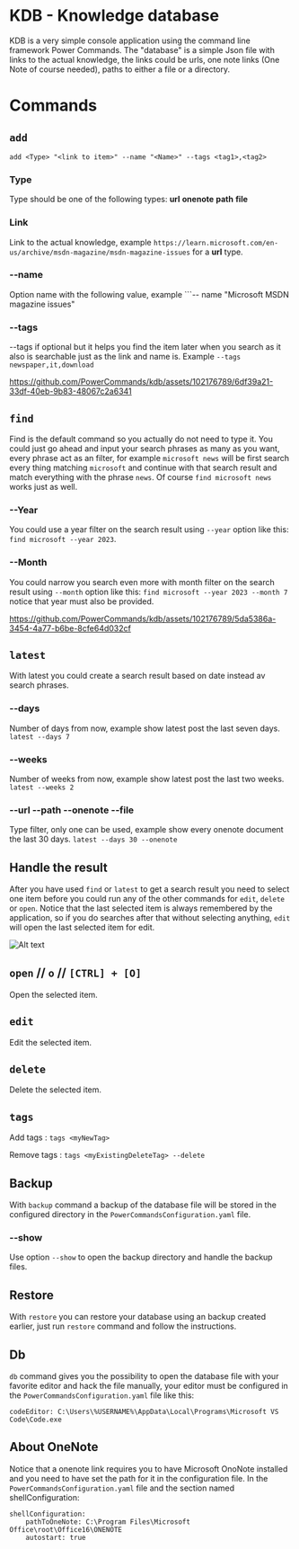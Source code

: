 # KDB - Knowledge database
KDB is a very simple console application using the command line framework Power Commands.
The "database" is a simple Json file with links to the actual knowledge, the links could be urls, one note links (One Note of course needed), paths to either a file or a directory.
# Commands

## ```add```
```add <Type> "<link to item>" --name "<Name>" --tags <tag1>,<tag2>```
### Type
Type should be one of the following types: **url** **onenote** **path** **file**
### Link
Link to the actual knowledge, example ```https://learn.microsoft.com/en-us/archive/msdn-magazine/msdn-magazine-issues``` for a **url** type.
### --name
Option name with the following value, example ```-- name "Microsoft MSDN magazine issues"
### --tags
--tags if optional but it helps you find the item later when you search as it also is searchable just as the link and name is.
Example ```--tags newspaper,it,download```

https://github.com/PowerCommands/kdb/assets/102176789/6df39a21-33df-40eb-9b83-48067c2a6341

## ```find```
Find is the default command so you actually do not need to type it. You could just go ahead and input your search phrases as many as you want, every phrase act as an filter, for example ```microsoft news``` will be first search every thing matching ```microsoft``` and continue with that search result and match everything with the phrase ```news```.
Of course ```find microsoft news``` works just as well. 
### --Year
You could use a year filter on the search result using ```--year``` option like this: ```find microsoft --year 2023```.
### --Month
You could narrow you search even more with month filter on the search result using ```--month``` option like this: ```find microsoft --year 2023 --month 7``` notice that year must also be provided.

https://github.com/PowerCommands/kdb/assets/102176789/5da5386a-3454-4a77-b6be-8cfe64d032cf

## ```latest```
With latest you could create a search result based on date instead av search phrases.
### --days
Number of days from now, example show latest post the last seven days.
```latest --days 7```
### --weeks
Number of weeks from now, example show latest post the last two weeks.
```latest --weeks 2```
### --url --path --onenote --file
Type filter, only one can be used, example show every onenote document the last 30 days.
```latest --days 30 --onenote```
## **Handle the result**
After you have used ```find``` or ```latest``` to get a search result you need to select one item before you could run any of the other commands for ```edit```, ```delete``` or ```open```.
Notice that the last selected item is always remembered by the application, so if you do searches after that without selecting anything, ```edit``` will open the last selected item for edit.

![Alt text](images/selected_item.png?raw=true "Selected item")

## ```open``` // ```o``` // ```[CTRL] + [O]```
Open the selected item.
## ```edit```
Edit the selected item.
## ```delete```
Delete the selected item.
## ```tags```
Add tags    : ```tags <myNewTag>```

Remove tags : ```tags <myExistingDeleteTag> --delete```

## **Backup**
With ```backup``` command a backup of the database file will be stored in the configured directory in the ```PowerCommandsConfiguration.yaml``` file.

### --show
Use option ```--show``` to open the backup directory and handle the backup files.

## **Restore**
With ```restore``` you can restore your database using an backup created earlier, just run ```restore``` command and follow the instructions.

## **Db**
```db``` command gives you the possibility to open the database file with your favorite editor and hack the file manually, your editor must be configured in the ```PowerCommandsConfiguration.yaml``` file like this:

```codeEditor: C:\Users\%USERNAME%\AppData\Local\Programs\Microsoft VS Code\Code.exe```

## About OneNote
Notice that a onenote link requires you to have Microsoft OnoNote installed and you need to have set the path for it in the configuration file.
In the ```PowerCommandsConfiguration.yaml``` file and the section named shellConfiguration:
```
shellConfiguration:
    pathToOneNote: C:\Program Files\Microsoft Office\root\Office16\ONENOTE        
    autostart: true
```
